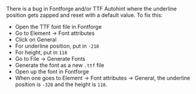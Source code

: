 There is a bug in Fontforge and/or TTF Autohint where the underline position
gets zapped and reset with a default value.  To fix this:

* Open the TTF font file in Fontforge
* Go to Element → Font attributes
* Click on General
* For underline position, put in `-210`
* For height, put in `118`
* Go to File → Generate Fonts
* Generate the font as a new `.ttf` file
* Open up the font in Fontforge
* When one goes to Element → Font attributes → General, the underline position
  is `-328` and the height is `118`.

